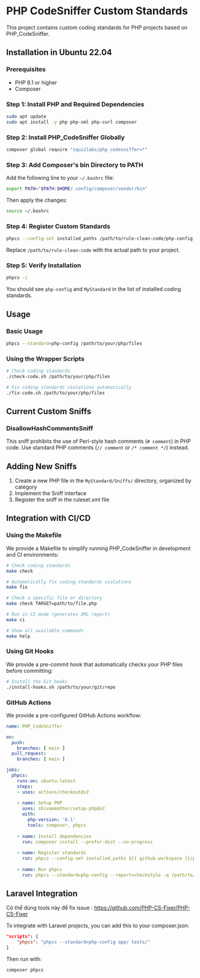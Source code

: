 # PHP CodeSniffer Custom Standards

This project contains custom coding standards for PHP projects based on PHP_CodeSniffer.

## Installation in Ubuntu 22.04

### Prerequisites

- PHP 8.1 or higher
- Composer

### Step 1: Install PHP and Required Dependencies

```bash
sudo apt update
sudo apt install -y php php-xml php-curl composer
```

### Step 2: Install PHP_CodeSniffer Globally

```bash
composer global require "squizlabs/php_codesniffer=*"
```

### Step 3: Add Composer's bin Directory to PATH

Add the following line to your `~/.bashrc` file:

```bash
export PATH="$PATH:$HOME/.config/composer/vendor/bin"
```

Then apply the changes:

```bash
source ~/.bashrc
```

### Step 4: Register Custom Standards

```bash
phpcs --config-set installed_paths /path/to/rule-clean-code/php-config
```

Replace `/path/to/rule-clean-code` with the actual path to your project.

### Step 5: Verify Installation

```bash
phpcs -i
```

You should see `php-config` and `MyStandard` in the list of installed coding standards.

## Usage

### Basic Usage

```bash
phpcs --standard=php-config /path/to/your/php/files
```

### Using the Wrapper Scripts

```bash
# Check coding standards
./check-code.sh /path/to/your/php/files

# Fix coding standards violations automatically
./fix-code.sh /path/to/your/php/files
```

## Current Custom Sniffs

### DisallowHashCommentsSniff

This sniff prohibits the use of Perl-style hash comments (`# comment`) in PHP code. Use standard PHP comments (`// comment` or `/* comment */`) instead.

## Adding New Sniffs

1. Create a new PHP file in the `MyStandard/Sniffs/` directory, organized by category
2. Implement the Sniff interface
3. Register the sniff in the ruleset.xml file

## Integration with CI/CD

### Using the Makefile

We provide a Makefile to simplify running PHP_CodeSniffer in development and CI environments:

```bash
# Check coding standards
make check

# Automatically fix coding standards violations
make fix

# Check a specific file or directory
make check TARGET=path/to/file.php

# Run in CI mode (generates XML report)
make ci

# Show all available commands
make help
```

### Using Git Hooks

We provide a pre-commit hook that automatically checks your PHP files before committing:

```bash
# Install the Git hooks
./install-hooks.sh /path/to/your/git/repo
```

### GitHub Actions

We provide a pre-configured GitHub Actions workflow:

```yaml
name: PHP_CodeSniffer

on:
  push:
    branches: [ main ]
  pull_request:
    branches: [ main ]

jobs:
  phpcs:
    runs-on: ubuntu-latest
    steps:
    - uses: actions/checkout@v2
    
    - name: Setup PHP
      uses: shivammathur/setup-php@v2
      with:
        php-version: '8.1'
        tools: composer, phpcs
        
    - name: Install dependencies
      run: composer install --prefer-dist --no-progress
      
    - name: Register standards
      run: phpcs --config-set installed_paths ${{ github.workspace }}/php-config
      
    - name: Run phpcs
      run: phpcs --standard=php-config --report=checkstyle -q /path/to/check | cs2pr
```

## Laravel Integration

Có thể dùng tools này để fix issue : https://github.com/PHP-CS-Fixer/PHP-CS-Fixer

To integrate with Laravel projects, you can add this to your composer.json:

```json
"scripts": {
    "phpcs": "phpcs --standard=php-config app/ tests/"
}
```

Then run with:

```bash
composer phpcs
```
